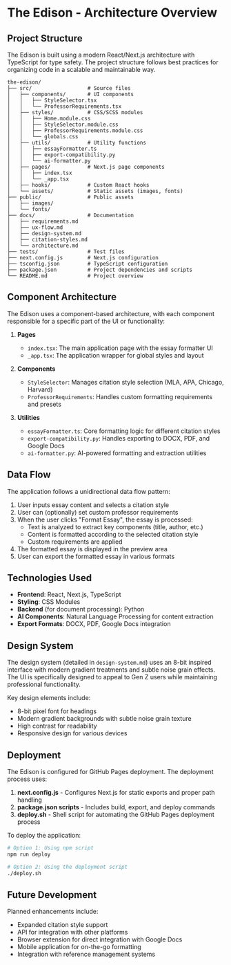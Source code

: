 # The Edison - Architecture Overview

## Project Structure

The Edison is built using a modern React/Next.js architecture with TypeScript for type safety. The project structure follows best practices for organizing code in a scalable and maintainable way.

```
the-edison/
├── src/                  # Source files
│   ├── components/       # UI components
│   │   ├── StyleSelector.tsx
│   │   └── ProfessorRequirements.tsx
│   ├── styles/           # CSS/SCSS modules
│   │   ├── Home.module.css
│   │   ├── StyleSelector.module.css
│   │   ├── ProfessorRequirements.module.css
│   │   └── globals.css
│   ├── utils/            # Utility functions
│   │   ├── essayFormatter.ts
│   │   ├── export-compatibility.py
│   │   └── ai-formatter.py
│   ├── pages/            # Next.js page components
│   │   ├── index.tsx
│   │   └── _app.tsx
│   ├── hooks/            # Custom React hooks
│   └── assets/           # Static assets (images, fonts)
├── public/               # Public assets
│   ├── images/
│   └── fonts/
├── docs/                 # Documentation
│   ├── requirements.md
│   ├── ux-flow.md
│   ├── design-system.md
│   ├── citation-styles.md
│   └── architecture.md
├── tests/                # Test files
├── next.config.js        # Next.js configuration
├── tsconfig.json         # TypeScript configuration
├── package.json          # Project dependencies and scripts
└── README.md             # Project overview
```

## Component Architecture

The Edison uses a component-based architecture, with each component responsible for a specific part of the UI or functionality:

1. **Pages**
   - `index.tsx`: The main application page with the essay formatter UI
   - `_app.tsx`: The application wrapper for global styles and layout

2. **Components**
   - `StyleSelector`: Manages citation style selection (MLA, APA, Chicago, Harvard)
   - `ProfessorRequirements`: Handles custom formatting requirements and presets

3. **Utilities**
   - `essayFormatter.ts`: Core formatting logic for different citation styles
   - `export-compatibility.py`: Handles exporting to DOCX, PDF, and Google Docs
   - `ai-formatter.py`: AI-powered formatting and extraction utilities

## Data Flow

The application follows a unidirectional data flow pattern:

1. User inputs essay content and selects a citation style
2. User can (optionally) set custom professor requirements
3. When the user clicks "Format Essay", the essay is processed:
   - Text is analyzed to extract key components (title, author, etc.)
   - Content is formatted according to the selected citation style
   - Custom requirements are applied
4. The formatted essay is displayed in the preview area
5. User can export the formatted essay in various formats

## Technologies Used

- **Frontend**: React, Next.js, TypeScript
- **Styling**: CSS Modules
- **Backend** (for document processing): Python
- **AI Components**: Natural Language Processing for content extraction
- **Export Formats**: DOCX, PDF, Google Docs integration

## Design System

The design system (detailed in `design-system.md`) uses an 8-bit inspired interface with modern gradient treatments and subtle noise grain effects. The UI is specifically designed to appeal to Gen Z users while maintaining professional functionality.

Key design elements include:
- 8-bit pixel font for headings
- Modern gradient backgrounds with subtle noise grain texture
- High contrast for readability
- Responsive design for various devices

## Deployment

The Edison is configured for GitHub Pages deployment. The deployment process uses:

1. **next.config.js** - Configures Next.js for static exports and proper path handling
2. **package.json scripts** - Includes build, export, and deploy commands
3. **deploy.sh** - Shell script for automating the GitHub Pages deployment process

To deploy the application:

```bash
# Option 1: Using npm script
npm run deploy

# Option 2: Using the deployment script
./deploy.sh
```

## Future Development

Planned enhancements include:
- Expanded citation style support
- API for integration with other platforms
- Browser extension for direct integration with Google Docs
- Mobile application for on-the-go formatting
- Integration with reference management systems 